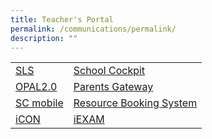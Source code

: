 ```yaml
---
title: Teacher's Portal
permalink: /communications/permalink/
description: ""
---
```

|  |  | 
| ----------| ---------- | 
| [SLS](https://vle.learning.moe.edu.sg/login) | [School Cockpit](https://schoolcockpit.moe.gov.sg/) |  
| [OPAL2.0](https://opal2.moe.edu.sg/) |[Parents Gateway](https://pg.moe.edu.sg/)|
|[SC mobile](https://scmobile.moe.edu.sg/)|         [Resource Booking System](https://rbs.avero-tech.com/login.html)|
|[iCON](https://icon.moe.edu.sg/)|[iEXAM](https://iexams.moe.gov.sg/xe/login.do)|
